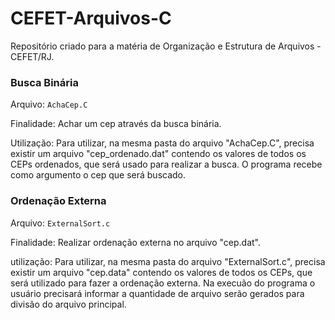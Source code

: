 # CEFET-Arquivos-C
Repositório criado para a matéria de Organização e Estrutura de Arquivos - CEFET/RJ.


### Busca Binária
Arquivo: `AchaCep.C`

Finalidade: Achar um cep através da busca binária.

Utilização: Para utilizar, na mesma pasta do arquivo "AchaCep.C", precisa existir um arquivo "cep_ordenado.dat" contendo os valores de todos os CEPs ordenados, que será usado para realizar a busca. O programa recebe como argumento o cep que será buscado.


### Ordenação Externa
Arquivo: `ExternalSort.c`

Finalidade: Realizar ordenação externa no arquivo "cep.dat".

utilização: Para utilizar, na mesma pasta do arquivo "ExternalSort.c", precisa existir um arquivo "cep.data" contendo os valores de todos os CEPs, que será utilizado para fazer a ordenação externa. Na execuão do programa o usuário precisará informar a quantidade de arquivo serão gerados para divisão do arquivo principal.
